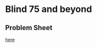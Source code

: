 # Blind 75 and beyond
## Problem Sheet 
[here](https://docs.google.com/spreadsheets/d/1sLwpG1xn3plHM1QqIQ6PO6iIY7LCN9a0symKd9lipCc/edit#gid=0)